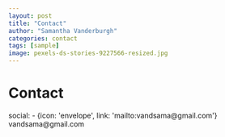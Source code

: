 ```yaml
---
layout: post
title: "Contact"
author: "Samantha Vanderburgh"
categories: contact
tags: [sample]
image: pexels-ds-stories-9227566-resized.jpg
---
```

<link rel="stylesheet" href="https://cdnjs.cloudflare.com/ajax/libs/font-awesome/4.6.3/css/font-awesome.min.css">
<h1> Contact </h1>
social:
- {icon: 'envelope', link:   'mailto:vandsama@gmail.com'} vandsama@gmail.com
